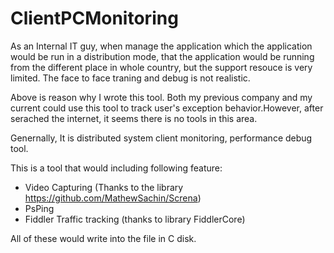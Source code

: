 # ClientPCMonitoring
As an Internal IT guy, when manage the application which the application would be run in a distribution mode, that the application would be running from the different place in whole country, but the support resouce is very limited. The face to face traning and debug is not realistic.

Above is reason why I wrote this tool. Both my previous company and my current could use this tool to track user's exception behavior.However, after serached the internet, it seems there is no tools in this area. 

Genernally, It is distributed system client monitoring, performance debug tool.

This is a tool that would including following feature:
* Video Capturing (Thanks to the library https://github.com/MathewSachin/Screna)
* PsPing
* Fiddler Traffic tracking (thanks to library FiddlerCore)

All of these would write into the file in C disk.
